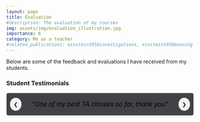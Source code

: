 ```yaml
---
layout: page
title: Evaluation
#description: The evaluation of my courses
img: assets/img/evaluation_illustration.jpg
importance: 6
category: Me as a teacher
#related_publications: einstein1956investigations, einstein1950meaning
---
```


Below are some of the feedback and evaluations I have received from my students. 

### Student Testimonials

<div class="quote-carousel">
  <div class="quote-slide active">
    <em>"One of my best TA classes so far, thank you"</em>
  </div>
  <div class="quote-slide">
    <em>"Thank you for your work, open personality made classes fun and interesting"</em>
  </div>
  <div class="quote-slide">
    <em>"Keep the relaxed manner, I think it suited the style of this course very well."</em>
  </div>
  <div class="quote-slide">
    <em>"Fantastic TA, not only prepared but also nice and friendly."</em>
  </div>
  <div class="quote-slide">
    <em>"Very good instructor, maybe finds something sometimes hard to explain but tries doing everything in his power to help. Very well done, wish there were more assistants like him!"</em>
  </div>
  <div class="quote-slide">
    <em>"Leonardo is fully devoted, patient and always available to students. He is always well prepared and I really like his method – I would send him specific questions and he would explain them during TA sessions. He does even more than just focus on the questions by explaining broader mathematical concepts and relevant theory. This helps us strengthen our knowledge to be able to apply it to other questions. In this way, not only does he resolve the problems of one student, but makes the session beneficial for all attending his session. Additionally, I was very grateful that he identified some of my knowledge gaps, and he did it constructively and respectfully. He would always do an effort to answer all of our questions, even if it would take him extra time. Leonardo’s attention, guidance and support were very precious to me as it would help me grasp the concepts which I didn’t understand in class. I sincerely enjoyed the collaboration with him and I wish to have someone like him next semester."</em>
  </div>
  <div class="quote-slide">
    <em>"He was absolutely great, he was the highlight of this course. Extremely kind, well prepared and available. Best TA we could ask for."</em>
  </div>
  <button class="prev" onclick="prevSlide()">&#10094;</button>
  <button class="next" onclick="nextSlide()">&#10095;</button>
</div>

<style>
.quote-carousel {
  width: 100%;
  max-width: 600px;
  margin: 0 auto;
  overflow: hidden;
  position: relative;
}

.quote-slide {
  width: 100%;
  display: none;
  padding: 20px;
  box-sizing: border-box;
  text-align: center;
  border: 1px solid #ccc;
  border-radius: 5px;
  background-color: #424246; /* Ensure background is white */
  color: #000000; /* Ensure text color is black */
  font-size: 1.2em; /* Increase font size for better readability */
}

.quote-slide.active {
  display: block;
}

button.prev, button.next {
  position: absolute;
  top: 50%;
  transform: translateY(-50%);
  background-color: #f1f1f1;
  border: none;
  padding: 10px;
  cursor: pointer;
  border-radius: 50%;
  user-select: none;
  color: #000000; /* Ensure button text color is black */
}

button.prev {
  left: 10px;
}

button.next {
  right: 10px;
}

button.prev:hover, button.next:hover {
  background-color: #ddd;
}
</style>

<script>
let currentIndex = 0;
const slides = document.querySelectorAll('.quote-slide');

function showSlide(index) {
  slides.forEach((slide, i) => {
    slide.classList.toggle('active', i === index);
  });
}

function nextSlide() {
  currentIndex = (currentIndex + 1) % slides.length;
  showSlide(currentIndex);
}

function prevSlide() {
  currentIndex = (currentIndex - 1 + slides.length) % slides.length;
  showSlide(currentIndex);
}

showSlide(currentIndex);
setInterval(nextSlide, 3000); // Change slide every 3 seconds
</script>
